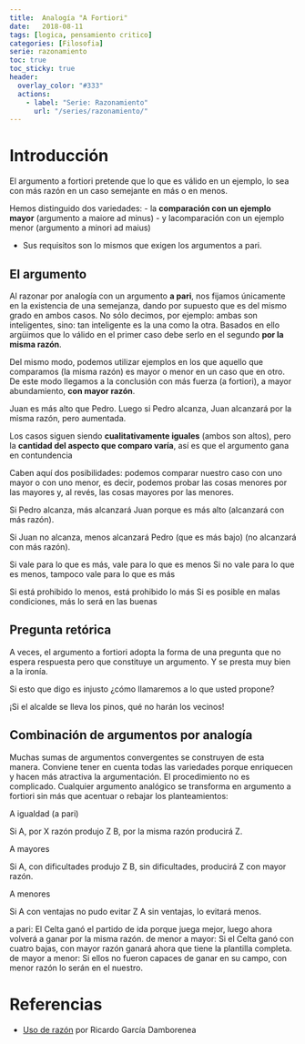 ```yaml
---
title:  Analogía "A Fortiori"
date:   2018-08-11
tags: [logica, pensamiento critico]
categories: [Filosofia]
serie: razonamiento
toc: true
toc_sticky: true
header:
  overlay_color: "#333"
  actions:
    - label: "Serie: Razonamiento"
      url: "/series/razonamiento/"
---
```


# Introducción
El argumento a fortiori pretende que lo que es válido en un ejemplo, lo sea con más razón en un caso semejante en más o en menos.

Hemos distinguido dos variedades:
    -   la **comparación con un ejemplo mayor** (argumento a maiore ad minus)
    -   y lacomparación con un ejemplo menor (argumento a minori ad maius)
-   Sus requisitos son lo mismos que exigen los argumentos a pari.

## El argumento

Al razonar por analogía con un argumento  **a pari**, nos fijamos únicamente en la existencia de una semejanza, dando por supuesto que es del mismo grado en ambos casos. No sólo decimos, por ejemplo: ambas son inteligentes, sino: tan inteligente es la una como la otra. Basados en ello argüimos que lo válido en el primer caso debe serlo en el segundo  **por la misma razón**.

Del mismo modo, podemos utilizar ejemplos en los que aquello que comparamos (la misma razón) es mayor o menor en un caso que en otro. De este modo llegamos a la conclusión con más fuerza (a fortiori), a mayor abundamiento,  **con mayor razón**.

Juan es más alto que Pedro.
Luego si Pedro alcanza, Juan alcanzará por la misma razón, pero aumentada.

Los casos siguen siendo  **cualitativamente iguales**  (ambos son altos), pero la  **cantidad del aspecto que comparo varía**, así es que el argumento gana en contundencia

Caben aquí dos posibilidades: podemos comparar nuestro caso con uno mayor o con uno menor, es decir, podemos probar las cosas menores por las mayores y, al revés, las cosas mayores por las menores.

Si Pedro alcanza, más alcanzará Juan porque es más alto (alcanzará con más razón).

Si Juan no alcanza, menos alcanzará Pedro (que es más bajo) (no alcanzará con más razón).

Si vale para lo que es más, vale para lo que es menos
Si no vale para lo que es menos, tampoco vale para lo que es más

Si está prohibido lo menos, está prohibido lo más
Si es posible en malas condiciones, más lo será en las buenas

## Pregunta retórica

A veces, el argumento a fortiori adopta la forma de una pregunta que no espera respuesta pero que constituye un argumento. Y se presta muy bien a la ironía.

Si esto que digo es injusto ¿cómo llamaremos a lo que usted propone?

¡Si el alcalde se lleva los pinos, qué no harán los vecinos!

## Combinación de argumentos por analogía

Muchas sumas de argumentos convergentes se construyen de esta manera. Conviene tener en cuenta todas las variedades porque enriquecen y hacen más atractiva la argumentación. El procedimiento no es complicado. Cualquier argumento analógico se transforma en argumento a fortiori sin más que acentuar o rebajar los planteamientos:

A igualdad (a pari)

Si A, por X razón produjo Z
B, por la misma razón producirá Z.

A mayores

Si A, con dificultades produjo Z
B, sin dificultades, producirá Z con mayor razón.

A menores

Si A con ventajas no pudo evitar Z
A sin ventajas, lo evitará menos.

a pari: El Celta ganó el partido de ida porque juega mejor, luego ahora volverá a ganar por la misma razón.
de menor a mayor: Si el Celta ganó con cuatro bajas, con mayor razón ganará ahora que tiene la plantilla completa.
de mayor a menor: Si ellos no fueron capaces de ganar en su campo, con menor razón lo serán en el nuestro.

# Referencias
- [Uso de razón](http://www.usoderazon.com) por Ricardo García Damborenea
<!--stackedit_data:
eyJoaXN0b3J5IjpbMjA5MTM5OTY3M119
-->